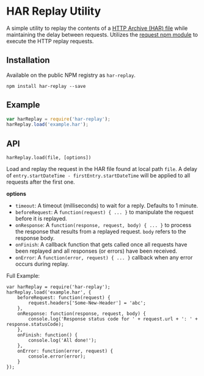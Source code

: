 # HAR Replay Utility

A simple utility to replay the contents of a [HTTP Archive (HAR) file](https://dvcs.w3.org/hg/webperf/raw-file/tip/specs/HAR/Overview.html) while maintaining the delay between requests. Utilizes the [request npm module](https://www.npmjs.com/package/request) to execute the HTTP replay requests.

## Installation

Available on the public NPM registry as `har-replay`.

```
npm install har-replay --save
```

## Example

```javascript
var harReplay = require('har-replay');
harReplay.load('example.har');
```

## API

`harReplay.load(file, [options])`

Load and replay the request in the HAR file found at local path `file`. A delay of `entry.startDateTime - firstEntry.startDateTime` will be applied to all requests after the first one.

**options**

* `timeout`: A timeout (milliseconds) to wait for a reply. Defaults to 1 minute.
* `beforeRequest`: A `function(request) { ... }` to manipulate the request before it is replayed.
* `onResponse`: A `function(response, request, body) { ... }` to process the response that results from a replayed request. `body` refers to the response body.
* `onFinish`: A callback function that gets called once all requests have been replayed and all responses (or errors) have been received.
* `onError`: A `function(error, request) { ... }` callback when any error occurs during replay.

Full Example:

```javscript
var harReplay = require('har-replay');
harReplay.load('example.har', { 
	beforeRequest: function(request) {
		request.headers['Some-New-Header'] = 'abc';
	},
	onResponse: function(response, request, body) {
		console.log('Response status code for ' + request.url + ': ' + response.statusCode);
	},
	onFinish: function() {
		console.log('All done!');
	},
	onError: function(error, request) {
		console.error(error);
	}
});
```
